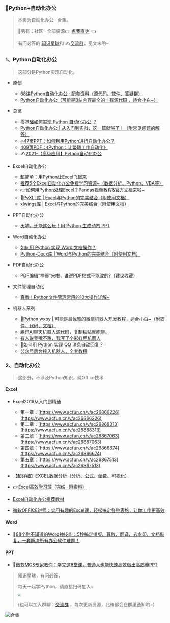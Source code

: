### 📱Python+自动化办公



> 本页为自动化办公 · 合集。
>
> 🎯另有：社区 · 全部资源👉 [点我直达](https://blog.csdn.net/weixin_42321517/article/details/113122547) 👈
>
> 有问必答的 [知识星球](https://mp.weixin.qq.com/s/PXNVFNsjAOgCmQ6QGalJPw)和 ✍️[交流群](https://mp.weixin.qq.com/s/oLSUxE1RwTFK5iJFb-jFgQ)，见文末哟~



### 1、Python自动化办公

> 这部分是Python实现自动化。

- 原创
  - [68讲Python自动化办公 · 配套资料（源代码、软件、答疑群）](https://mp.weixin.qq.com/s/E85nwU_4wgh1hooQZ6u5XA)
  - [Python自动化办公（可能是B站内容最全的！有源代码 ，适合小白~）](https://www.bilibili.com/video/BV1y54y1i78U)
- 总览
  - [零基础如何实现 Python 自动化办公 ？](https://mp.weixin.qq.com/s/mnwJhE8L6eoiKPpmYaHy-Q)
  - [Python自动化办公 | 从入门到实战，这一篇就够了！（附常见问题的解答）](https://www.bilibili.com/read/cv10304914)
  - [🔥47页PPT：如何利用Python进行自动化办公？](http://mp.weixin.qq.com/s?__biz=MzI2Nzg5MjgyNg==&mid=2247486340&idx=1&sn=87ee2c4a6743c1181b945e496a87a6a1&chksm=eaf6aab1dd8123a7c27b79eb95a7bd1531dc77b7e620298a6a021cbd6bc00d48da05c769c5c6&scene=21#wechat_redirect)
  - [409页PDF：《Python：让繁琐工作自动化》](http://mp.weixin.qq.com/s?__biz=MzUzNTc5NjA4NQ==&mid=2247489546&idx=2&sn=982fe411a8e185b28f8e5ad8c600e140&chksm=fa815810cdf6d1067d65e6a7563f44072d79cbaa5e37346b537b34e4c9883fca31d1912d662b&scene=21#wechat_redirect)
  - ✍[2021-【高级应用】Python自动化办公](https://www.bilibili.com/video/BV1wB4y1w7KV)



- Excel自动化办公

  - [超简单：用Python让Excel飞起来](https://mp.weixin.qq.com/s/2ftJGR-iQx3IbbuyGOvMMg)
  - [推荐5个Excel自动化办公免费学习资源~（数据分析、Python、VBA等）](https://mp.weixin.qq.com/s/AsMD-SiMjDe6U5JO06qz0Q)
  - 👉[如何用Python处理Excel？Pandas视频教程&官方文档来啦~](https://mp.weixin.qq.com/s/v8GdZ1YpVSy-bwRZyo2n1g)
  - 🚀[PyXLL库 | Excel与Python的完美结合（附使用文档）](http://mp.weixin.qq.com/s?__biz=MzI2Nzg5MjgyNg==&mid=2247491168&idx=2&sn=ba626fa25c31aac4257ff9080a791329&chksm=eaf6bf55dd813643164738d901a5658fe2c483cbc6dad6aed2fecae02530decb98078f3be801&scene=21#wechat_redirect)
  - [xlwings库 | Excel与Python的完美结合（附使用文档）](https://mp.weixin.qq.com/s/2_qNnsPK6fjEAUu3jf-NFA)



- PPT自动化办公
  - [天呐，还能这么玩！用 Python 生成动态 PPT](http://mp.weixin.qq.com/s?__biz=MzI2Nzg5MjgyNg==&mid=2247489830&idx=2&sn=75b5db515ff42d5d8782abad5b82f739&chksm=eaf6b813dd81310529da0fe1910b479d2e93baac999d994c14fab637e1fbcff0c8984c72506e#rd)



- Word自动化办公
  - [如何用 Python 实现 Word 文档操作？](https://mp.weixin.qq.com/s/Tb0U0qX8D2bFK714_t6Q9w)
  - [Python-Docx库 | Word与Python的完美结合（附使用文档）](http://mp.weixin.qq.com/s?__biz=MzI2Nzg5MjgyNg==&mid=2247491631&idx=1&sn=c169f107acfb03b2f37661a4b6f50587&chksm=eaf5411add82c80c59af213553db3020d0b5a439b84dcb21086258a6a9b2de2719df0390e32a&scene=21#wechat_redirect)



- PDF自动化办公
  - [PDF编辑“神器”来啦，谁说PDF格式不能改的?（建议收藏）](https://mp.weixin.qq.com/s/IsBRwdLA6tdeXXOnvRI5OA)



- 文件管理自动化
  - [真香！Python文件管理常用的10大操作详解~](https://mp.weixin.qq.com/s/ndaJfhPeN4XCneinWDIgCQ)



- 机器人系列
  - [💌Python wxpy | 可能是最优雅的微信机器人开发教程，适合小白~（附软件、代码、文档）](http://mp.weixin.qq.com/s?__biz=MzI2Nzg5MjgyNg==&mid=2247489466&idx=1&sn=a1d8ef5742d3fbbeea13b5f8eea1df15&chksm=eaf6b68fdd813f9974ef2d060da0eae9ebaf52871bc1406e89650bbd518eeba684bf2b9292d5&scene=21#wechat_redirect)
  - [腾讯AI聊天机器人源代码，复制粘贴就能聊。](http://mp.weixin.qq.com/s?__biz=MzUzNTc5NjA4NQ==&mid=2247487189&idx=2&sn=ad1f042db1b1a68823058bff76803ae7&chksm=fa814ecfcdf6c7d94031257f1ad64d57c99997bbb1365ce33c31ba0d8da2d54ee73a3989246e&scene=21#wechat_redirect)
  - [有人说我嘴不甜，我写了个彩虹屁机器人](http://mp.weixin.qq.com/s?__biz=MzUzNTc5NjA4NQ==&mid=2247484419&idx=1&sn=963f734f9b2970377a95e1fbeec26b04&chksm=fa814419cdf6cd0fccc47b63caf451032ed4dd7f3cfa7e3deee6a237a68539f76b33592d5610&scene=21#wechat_redirect)
  - [🐧如何用 Python 实现 QQ 消息自动回复？](http://mp.weixin.qq.com/s?__biz=MzUzNTc5NjA4NQ==&mid=2247489709&idx=1&sn=2b965259e1311ecf809582f62242c273&chksm=fa8158b7cdf6d1a173f5961feb88fc5b2867e0a0bf9dc26cfa8de06a5ac39381aad214b5280e&scene=21#wechat_redirect)
  - [公众号后台接入机器人，全套教程](https://mp.weixin.qq.com/mp/appmsgalbum?__biz=MzUzNTc5NjA4NQ==&action=getalbum&album_id=1378758658603057154#wechat_redirect)



### 2、自动化办公

> 这部分，不涉及Python知识，纯Office技术



#### Excel

- Excel2019从入门到精通
  - 第一章：[https://www.acfun.cn/v/ac26866226](https://www.acfun.cn/v/ac26866226)
  - 第二章：[https://www.acfun.cn/v/ac26868313](https://www.acfun.cn/v/ac26868313)
  - 第三章：[https://www.acfun.cn/v/ac26867063](https://www.acfun.cn/v/ac26867063)
  - 第四章：[https://www.acfun.cn/v/ac26866674](https://www.acfun.cn/v/ac26866674)
  - 第五章：[https://www.acfun.cn/v/ac26867513](https://www.acfun.cn/v/ac26867513)

- [【超详细】EXCEL数据分析（分析、公式、函数、可视化）](https://www.bilibili.com/video/BV195411t7vN)

- 👉[Excel高效学习班（完结 · 附资料）](https://www.acfun.cn/v/ac21081575)

- [Excel自动化办公推荐教材](https://gitee.com/zhaofeng092/python_auto_office/blob/master/B%E7%AB%99/%E3%80%90%E8%B6%85%E8%AF%A6%E7%BB%86%E3%80%91EXCEL%E6%95%B0%E6%8D%AE%E5%88%86%E6%9E%90/book.md)

- [微软OFFICE讲师：实用有趣的Excel课，轻松搞定各种表格，让你工作更高效](http://www.urlort.cn/2TcG46)



#### Word

- 🍭[88个你不知道的Word神技能：5秒搞定排版、算数、翻译、去水印、文档恢复，一套解决所有办公软件难题！](http://www.urlort.cn/2INdQ9)



#### PPT

- 🍓[微软MOS专家教你：学完这8堂课，普通人也能快速高效做出高质量PPT](http://www.urlort.cn/2TcFXb)







> 知识星球，有问必答，
>
> 每天一起学Python，请直接扫码加入~
>
> <img src="https://img-blog.csdnimg.cn/202101061325384.jpg?x-oss-process=image/watermark,type_ZmFuZ3poZW5naGVpdGk,shadow_10,text_aHR0cHM6Ly9ibG9nLmNzZG4ubmV0L3dlaXhpbl80MjMyMTUxNw==,size_16,color_FFFFFF,t_70#pic_center" style="zoom: 50%;" />
>
> (也可以加入群聊：[交流群](https://mp.weixin.qq.com/s/CadAaJUTUlXmTxJAjFUfPQ) ，每次更新资源，兆锋都会在群里通知哟~)





![合集](https://img-blog.csdnimg.cn/20210303170458567.jpg?x-oss-process=image/watermark,type_ZmFuZ3poZW5naGVpdGk,shadow_10,text_aHR0cHM6Ly9ibG9nLmNzZG4ubmV0L3dlaXhpbl80MjMyMTUxNw==,size_16,color_FFFFFF,t_70#pic_center)